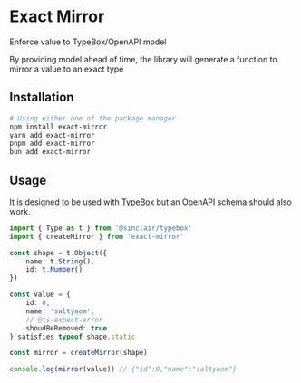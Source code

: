 # Exact Mirror

Enforce value to TypeBox/OpenAPI model

By providing model ahead of time, the library will generate a function to mirror a value to an exact type

## Installation

```bash
# Using either one of the package manager
npm install exact-mirror
yarn add exact-mirror
pnpm add exact-mirror
bun add exact-mirror
```

## Usage

It is designed to be used with [TypeBox](https://github.com/sinclairzx81/typebox) but an OpenAPI schema should also work.

```typescript
import { Type as t } from '@sinclair/typebox'
import { createMirror } from 'exact-mirror'

const shape = t.Object({
	name: t.String(),
	id: t.Number()
})

const value = {
	id: 0,
	name: 'saltyaom',
	// @ts-expect-error
	shoudBeRemoved: true
} satisfies typeof shape.static

const mirror = createMirror(shape)

console.log(mirror(value)) // {"id":0,"name":"saltyaom"}
```
